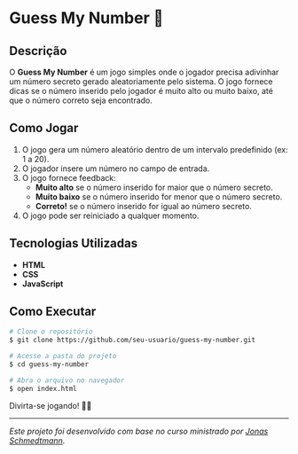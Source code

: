 # Guess My Number 🔢

## Descrição
O **Guess My Number** é um jogo simples onde o jogador precisa adivinhar um número secreto gerado aleatoriamente pelo sistema. O jogo fornece dicas se o número inserido pelo jogador é muito alto ou muito baixo, até que o número correto seja encontrado.

## Como Jogar
1. O jogo gera um número aleatório dentro de um intervalo predefinido (ex: 1 a 20).
2. O jogador insere um número no campo de entrada.
3. O jogo fornece feedback:
   - **Muito alto** se o número inserido for maior que o número secreto.
   - **Muito baixo** se o número inserido for menor que o número secreto.
   - **Correto!** se o número inserido for igual ao número secreto.
4. O jogo pode ser reiniciado a qualquer momento.

## Tecnologias Utilizadas
- **HTML**
- **CSS**
- **JavaScript**

## Como Executar
```sh
# Clone o repositório
$ git clone https://github.com/seu-usuario/guess-my-number.git

# Acesse a pasta do projeto
$ cd guess-my-number

# Abra o arquivo no navegador
$ open index.html
```

Divirta-se jogando! 🎯😃

---

*Este projeto foi desenvolvido com base no curso ministrado por [Jonas Schmedtmann](https://www.udemy.com/user/jonasschmedtmann/).*

